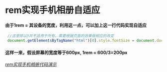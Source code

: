 # rem实现手机相册自适应
#### 由于1rem = 其设备的宽度，利用这一点，可以加上这一行代码实现自适应
```javascript
 //这里除以3并不适用于所有，需要根据页面的效果做相应的改变
 document.getElementsByTagName("html")[0].style.fontSize = document.documentElement.clientWidth/3 + "px";
```
#### 这样一来，假设屏幕的宽度等于600px, 1rem = 600/3=200px
*[rem实现手机相册代码演示](https://github.com/Jennifer1216/rem/edit/master/album/photo.html)*
